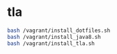 # tla
```bash
bash /vagrant/install_dotfiles.sh
bash /vagrant/install_java8.sh
bash /vagrant/install_tla.sh
```
